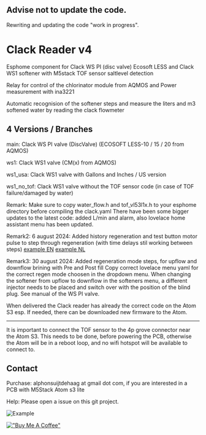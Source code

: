 ## Advise not to update the code. 
Rewriting and updating the code "work in progress".

# Clack Reader v4
 Esphome component for Clack WS PI (disc valve) Ecosoft LESS and Clack WS1 softener with M5stack TOF sensor saltlevel detection
 
 Relay for control of the chlorinator module from AQMOS
 and Power measurement with ina3221

 Automatic recognision of the softener steps and measure the liters and m3 softened water by reading the clack flowmeter

## 4 Versions / Branches
main: Clack WS PI valve (DiscValve) (ECOSOFT LESS-10 / 15 / 20 from AQMOS)

ws1: Clack WS1 valve (CM(x) from AQMOS)

ws1_usa: Clack WS1 valve with Gallons and Inches / US version

ws1_no_tof: Clack WS1 valve without the TOF sensor code (in case of TOF failure/damaged by water)

Remark: Make sure to copy water_flow.h and tof_vl53l1x.h to your esphome directory before compiling the clack.yaml
There have been some bigger updates to the latest code: added L/min and alarm, also lovelace home assistant menu has been updated.

Remark2: 6 august 2024: Added history regeneration and test button motor pulse to step through regeneration (with time delays stil working between steps)
[example EN](/readme/last_changes_august_2024.jpg)
[example NL](/readme/laaste_wijzigingen_august_2024.jpg)

Remark3: 30 august 2024: Added regeneration mode steps, for upflow and downflow brining with Pre and Post fill
Copy correct lovelace menu yaml for the correct regen mode choosen in the dropdown menu.
When changing the softener from upflow to downflow in the softeners menu, a different injector needs to be placed and switch over with the position of the blind plug. See manual of the WS PI valve.

When delivered the Clack reader has already the correct code on the Atom S3 esp.
If needed, there can be downloaded new firmware to the Atom.

***
It is important to connect the TOF sensor to the 4p grove connector near the Atom S3. This needs to be done, before powering the PCB, otherwise the Atom will be in a reboot loop, and no wifi hotspot will be available to connect to.


## Contact
Purchase: alphonsuijtdehaag at gmail dot com, if you are interested in a PCB with M5Stack Atom s3 lite

Help: Please open a issue on this git project.

![Example](/readme/pcb_transp.png)



[!["Buy Me A Coffee"](https://www.buymeacoffee.com/assets/img/custom_images/orange_img.png)](https://www.buymeacoffee.com/ebbenberg)

